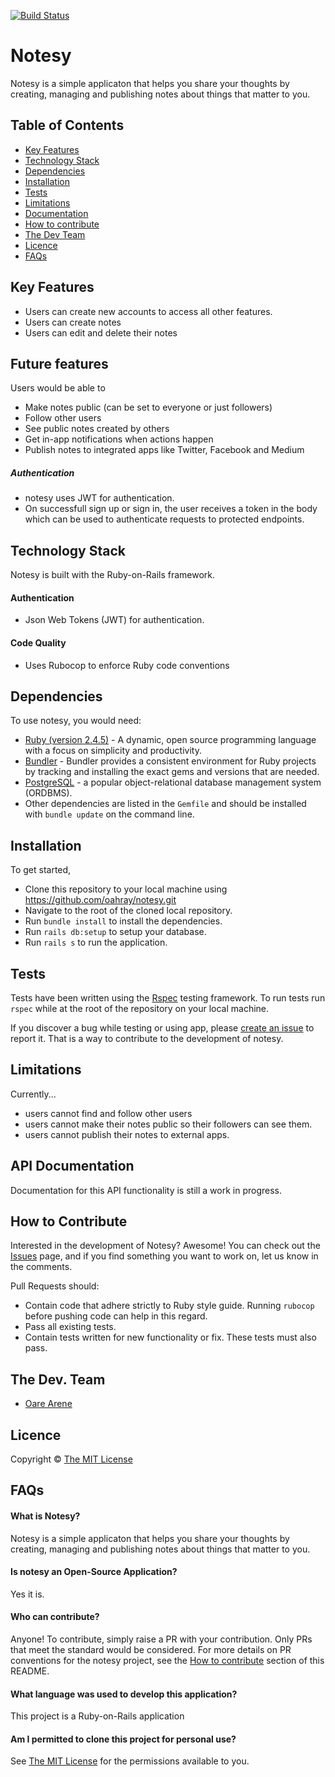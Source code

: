 [![Build Status](https://travis-ci.org/oahray/notesy.svg?branch=develop)](https://travis-ci.org/oahray/notesy)

# Notesy
Notesy is a simple applicaton that helps you share your thoughts by creating, managing and publishing notes about things that matter to you.

## Table of Contents
- [Key Features](#key-features)
- [Technology Stack](#technology-stack)
- [Dependencies](#dependencies)
- [Installation](#installation)
- [Tests](#tests)
- [Limitations](#limitations)
- [Documentation](#api-documentation)
- [How to contribute](#how-to-contribute)
- [The Dev Team](#the-dev-team)
- [Licence](#licence)
- [FAQs](#faqs)

## Key Features
  - Users can create new accounts to access all other features.
  - Users can create notes
  - Users can edit and delete their notes

## Future features
Users would be able to
  - Make notes public (can be set to everyone or just followers)
  - Follow other users
  - See public notes created by others
  - Get in-app notifications when actions happen
  - Publish notes to integrated apps like Twitter, Facebook and Medium


##### Authentication
  - notesy uses JWT for authentication.
  - On successfull sign up or sign in, the user receives a token in the body which can be used to authenticate requests to protected endpoints.


## Technology Stack

Notesy is built with the Ruby-on-Rails framework.

#### Authentication
  - Json Web Tokens (JWT) for authentication.  
    
#### Code Quality
  - Uses Rubocop to enforce Ruby code conventions


## Dependencies
To use notesy, you would need: 
  - [Ruby (version 2.4.5)](https://www.ruby-lang.org/en/) - A dynamic, open source programming language with a focus on simplicity and productivity.
  - [Bundler](https://bundler.io/) - Bundler provides a consistent environment for Ruby projects by tracking and installing the exact gems and versions that are needed.
  - [PostgreSQL](https://www.postgresql.org/) - a popular object-relational database management system (ORDBMS).
  - Other dependencies are listed in the `Gemfile` and should be installed with `bundle update` on the command line.

## Installation
To get started, 
- Clone this repository to your local machine using https://github.com/oahray/notesy.git
- Navigate to the root of the cloned local repository.
- Run `bundle install` to install the dependencies.
- Run `rails db:setup` to setup your database.
- Run `rails s` to run the application.

## Tests
Tests have been written using the [Rspec](http://rspec.info/) testing framework. To run tests run `rspec` while at the root of the repository on your local machine.

If you discover a bug while testing or using app, please [create an issue](https://github.com/oahray/notesy/issues/new) to report it. That is a way to contribute to the development of notesy.

## Limitations
Currently...
- users cannot find and follow other users
- users cannot make their notes public so their followers can see them.
- users cannot publish their notes to external apps.

## API Documentation
Documentation for this API functionality is still a work in progress. 

## How to Contribute

Interested in the development of Notesy? Awesome! You can check out the [Issues](https://github.com/oahray/notesy/issues) page, and if you find something you want to work on, let us know in the comments.

Pull Requests should:
  - Contain code that adhere strictly to Ruby style guide. Running `rubocop` before pushing code can help in this regard.
  - Pass all existing tests.
  - Contain tests written for new functionality or fix. These tests must also pass.

## The Dev. Team
- [Oare Arene](https://github.com/oahray)

## Licence
Copyright © [The MIT License](./LICENCE.md)

## FAQs
#### What is Notesy?
Notesy is a simple applicaton that helps you share your thoughts by creating, managing and publishing notes about things that matter to you.

#### Is notesy an Open-Source Application?
Yes it is. 
    
#### Who can contribute?
Anyone! To contribute, simply raise a PR with your contribution. Only PRs that meet the standard would be considered. For more details on PR conventions for the notesy project, see the [How to contribute](#how-to-contribute) section of this README.
    
#### What language was used to develop this application?
This project is a Ruby-on-Rails application
    
#### Am I permitted to clone this project for personal use?
See [The MIT License](./LICENCE.md) for the permissions available to you.
